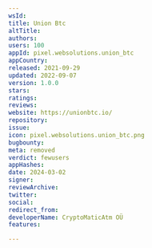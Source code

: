 ```yaml
---
wsId: 
title: Union Btc
altTitle: 
authors: 
users: 100
appId: pixel.websolutions.union_btc
appCountry: 
released: 2021-09-29
updated: 2022-09-07
version: 1.0.0
stars: 
ratings: 
reviews: 
website: https://unionbtc.io/
repository: 
issue: 
icon: pixel.websolutions.union_btc.png
bugbounty: 
meta: removed
verdict: fewusers
appHashes: 
date: 2024-03-02
signer: 
reviewArchive: 
twitter: 
social: 
redirect_from: 
developerName: CryptoMaticAtm OÜ
features: 

---
```


